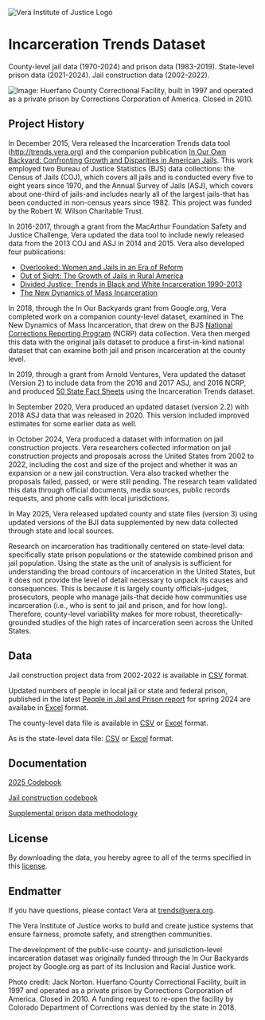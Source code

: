 ![Vera Institute of Justice Logo](https://github.com/vera-institute/incarceration_trends/blob/main/img/vera-logo.png?raw=true)

# Incarceration Trends Dataset
County-level jail data (1970-2024) and prison data (1983-2019). State-level prison data (2021-2024). Jail construction data (2002-2022).

![Image: Huerfano County Correctional Facility, built in 1997 and operated as a private prison by Corrections Corporation of America. Closed in 2010.](https://github.com/vera-institute/incarceration_trends/blob/main/img/iob-cfp-banner.jpg?raw=true)

## Project History
In December 2015, Vera released the Incarceration Trends data tool (http://trends.vera.org) and the companion publication [In Our Own Backyard: Confronting Growth and Disparities in American Jails](https://www.vera.org/publications/in-our-own-backyard-confronting-growth-and-disparities-in-american-jails). This work employed two Bureau of Justice Statistics (BJS) data collections: the Census of Jails (COJ), which covers all jails and is conducted every five to eight years since 1970, and the Annual Survey of Jails (ASJ), which covers about one-third of jails-and includes nearly all of the largest jails-that has been conducted in non-census years since 1982. This project was funded by the Robert W. Wilson Charitable Trust.

In 2016-2017, through a grant from the MacArthur Foundation Safety and Justice Challenge, Vera updated the data tool to include newly released data from the 2013 COJ and ASJ in 2014 and 2015. Vera also developed four publications:

* [Overlooked: Women and Jails in an Era of Reform](https://www.vera.org/publications/overlooked-women-and-jails-report)
* [Out of Sight: The Growth of Jails in Rural America](https://www.vera.org/publications/out-of-sight-growth-of-jails-rural-america)
* [Divided Justice: Trends in Black and White Incarceration 1990-2013](https://www.vera.org/publications/divided-justice-black-white-jail-incarceration)
* [The New Dynamics of Mass Incarceration](https://www.vera.org/publications/the-new-dynamics-of-mass-incarceration)

In 2018, through the In Our Backyards grant from Google.org, Vera
completed work on a companion county-level dataset, examined in The New Dynamics of Mass Incarceration, that drew on the BJS [National Corrections Reporting Program](http://ncrp.info/) (NCRP) data collection. Vera then merged this data with the original jails dataset to produce a first-in-kind national dataset that can examine both jail and prison incarceration at the county level.

In 2019, through a grant from Arnold Ventures, Vera updated the dataset (Version 2) to include data from the 2016 and 2017 ASJ, and 2016 NCRP, and produced [50 State Fact Sheets](https://www.vera.org/publications/state-incarceration-trends) using the Incarceration Trends dataset.

In September 2020, Vera produced an updated dataset (version 2.2) with 2018 ASJ data that was released in 2020. This version included improved estimates for some earlier data as well. 

In October 2024, Vera produced a dataset with information on jail construction projects. Vera researchers collected information on jail construction projects and proposals across the United States from 2002 to 2022, including the cost and size of the project and whether it was an expansion or a new jail construction. Vera also tracked whether the proposals failed, passed, or were still pending. The research team validated this data through official documents, media sources, public records requests, and phone calls with local jurisdictions. 

In May 2025, Vera released updated county and state files (version 3) using updated versions of the BJI data supplemented by new data collected through state and local sources. 

Research on incarceration has traditionally centered on state-level data: specifically state prison populations or the statewide combined prison and jail population. Using the state as the unit of analysis is sufficient for understanding the broad contours of incarceration in the United States, but it does not provide the level of detail necessary to unpack its causes and consequences. This is because it is largely county officials-judges, prosecutors, people who manage jails-that decide how communities use incarceration (i.e., who is sent to jail and prison, and for how long). Therefore, county-level variability makes for more robust, theoretically-grounded studies of the high rates of incarceration seen across the United States.


## Data
Jail construction project data from 2002-2022 is available in [CSV](https://github.com/vera-institute/incarceration_trends/blob/main/incarceration_trends_jail_construction.csv) format. 

Updated numbers of people in local jail or state and federal prison, published in the latest [People in Jail and Prison report](https://www.vera.org/publications/people-in-jail-and-prison-in-2024) for spring 2024 are availabe in [Excel](https://github.com/vera-institute/incarceration_trends/blob/main/People-in-Jail-and-Prison-in-2024) format.  

The county-level data file is available in  [CSV](https://github.com/vera-institute/incarceration_trends/blob/main/incarceration_trends_county.csv?raw=true) or [Excel](https://github.com/vera-institute/incarceration_trends/blob/main/incarceration_trends_county.xlsx?raw=true) format.

As is the state-level data file:  [CSV](https://github.com/vera-institute/incarceration_trends/blob/main/incarceration_trends_state.csv?raw=true) or [Excel](https://github.com/vera-institute/incarceration_trends/blob/main/incarceration_trends_state.xlsx?raw=true) format.

## Documentation
 [2025 Codebook](https://github.com/vera-institute/incarceration_trends/blob/main/Incarceration%20Trends%20Codebook%2005-2025.pdf?raw=true)

 [Jail construction codebook](https://github.com/vera-institute/incarceration_trends/blob/main/jail_construction_codebook.pdf?raw=true)

[Supplemental prison data methodology](https://github.com/vera-institute/incarceration_trends/blob/main/Workingpaper_Reconstructing-How-Counties-Contribute-to-State-Prisons.pdf?raw=true)

## License

By downloading the data, you hereby agree to all of the terms specified in this [license](https://github.com/vera-institute/incarceration_trends/blob/main/License.pdf).

## Endmatter

If you have questions, please contact Vera at <trends@vera.org>.

The Vera Institute of Justice works to build and create justice systems that ensure fairness, promote safety, and strengthen communities.

The development of the public-use county- and jurisdiction-level incarceration dataset was originally funded through the In Our Backyards project by Google.org as part of its Inclusion and Racial Justice work. 

Photo credit: Jack Norton. Huerfano County Correctional Facility, built in 1997 and operated as a private prison by Corrections Corporation of America. Closed in 2010. A funding request to re-open the facility by Colorado Department of Corrections was denied by the state in 2018.
